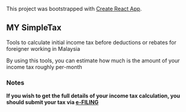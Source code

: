 This project was bootstrapped with [Create React App](https://github.com/facebook/create-react-app).

## MY SimpleTax

Tools to calculate initial income tax before deductions or rebates for foreigner working in Malaysia

By using this tools, you can estimate how much is the amount of your income tax roughly per-month



### Notes

**If you wish to get the full details of your income tax calculation, you should submit your tax via [e-FILING](https://ez.hasil.gov.my/CI/)**

